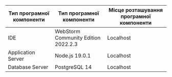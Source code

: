|Тип програмної компоненти|Тип програмної компоненти|Місце розташування програмної компоненти|
|-|-|-|
|IDE|WebStorm Community Edition 2022.2.3|Localhost|
|Application Server|Node.js 19.0.1|Localhost|
|Database Server|PostgreSQL 14|Localhost|
